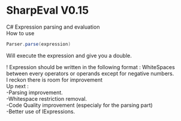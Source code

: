 # SharpEval V0.15
C# Expression parsing and evaluation<br>
How to use
```C#
Parser.parse(expression)
```
Will execute the expression and give you a double.

! Expression should be written in the following format : WhiteSpaces between every operators or operands except for negative numbers.<br>
I reckon there is room for improvement<br>
Up next :<br>
  -Parsing improvement.<br>
  -Whitespace restriction removal.<br>
  -Code Quality improvement (especialy for the parsing part)<br>
  -Better use of IExpressions.
  

